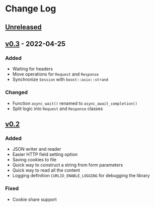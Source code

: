 # Change Log

## [Unreleased]

## [v0.3] - 2022-04-25
### Added
- Waiting for headers
- Move operations for `Request` and `Response`
- Synchronize `Session` with `boost::asio::strand`

### Changed
- Function `async_wait()` renamed to `async_await_completion()`
- Split logic into `Request` and `Response` classes

## [v0.2]
### Added
- JSON writer and reader
- Easier HTTP field setting option
- Saving cookies to file
- Quick way to construct a string from form parameters
- Quick way to read all the content
- Logging definition `CURLIO_ENABLE_LOGGING` for debugging the library

### Fixed
- Cookie share support

[Unreleased]: https://github.com/terrakuh/curlio/compare/v0.3..dev
[v0.3]: https://github.com/terrakuh/curlio/compare/v0.2..v0.3
[v0.2]: https://github.com/terrakuh/curlio/compare/v0.1..v0.2
